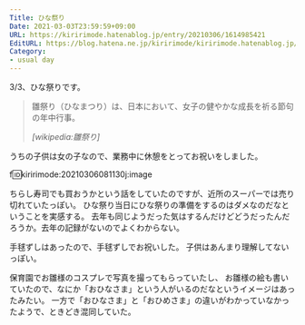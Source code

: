 ```yaml
---
Title: ひな祭り
Date: 2021-03-03T23:59:59+09:00
URL: https://kiririmode.hatenablog.jp/entry/20210306/1614985421
EditURL: https://blog.hatena.ne.jp/kiririmode/kiririmode.hatenablog.jp/atom/entry/26006613699788017
Category:
- usual day
---
```


3/3、ひな祭りです。

> 雛祭り（ひなまつり）は、日本において、女子の健やかな成長を祈る節句の年中行事。
>
> <cite>[wikipedia:雛祭り]</cite>

うちの子供は女の子なので、業務中に休憩をとってお祝いをしました。

f:id:kiririmode:20210306081130j:image

ちらし寿司でも買おうかという話をしていたのですが、近所のスーパーでは売り切れていたっぽい。
ひな祭り当日にひな祭りの準備をするのはダメなのだなということを実感する。
去年も同じようだった気はするんだけどどうだったんだろうか。去年の記録がないのでよくわからない。

手毬ずしはあったので、手毬ずしでお祝いした。
子供はあんまり理解してないっぽい。

保育園でお雛様のコスプレで写真を撮ってもらっていたし、
お雛様の絵も書いていたので、なにか「おひなさま」という人がいるのだなというイメージはあったみたい。
一方で「おひなさま」と「おひめさま」の違いがわかっていなかったようで、ときどき混同していた。
